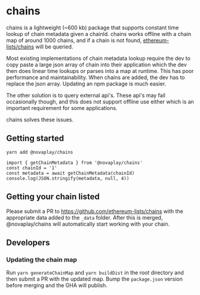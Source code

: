 # chains
chains is a lightweight (~600 kb) package that supports constant time lookup of chain metadata given a chainId. chains works offline with a chain map of around 1000 chains, and if a chain is not found, [ethereum-lists/chains](https://github.com/ethereum-lists/chains) will be queried.

Most existing implementations of chain metadata lookup require the dev to copy paste a large json array of chain into their application which the dev then does linear time lookups or parses into a map at runtime. This has poor performance and maintainability. When chains are added, the dev has to replace the json array. Updating an npm package is much easier.

The other solution is to query external api's. These api's may fail occasionally though, and this does not support offline use either which is an important requirement for some applications.

chains solves these issues.
 
## Getting started

`yarn add @novaplay/chains`

```
import { getChainMetadata } from '@novaplay/chains'
const chainId = '1'
const metadata = await getChainMetadata(chainId)
console.log(JSON.stringify(metadata, null, 4))
```

## Getting your chain listed
Please submit a PR to https://github.com/ethereum-lists/chains with the appropriate data added to the `_data` folder. After this is merged, @novaplay/chains will automatically start working with your chain. 

## Developers
### Updating the chain map
Run `yarn generateChainMap` and `yarn buildDist` in the root directory and then submit a PR with the updated map.
Bump the `package.json` version before merging and the GHA will publish.
